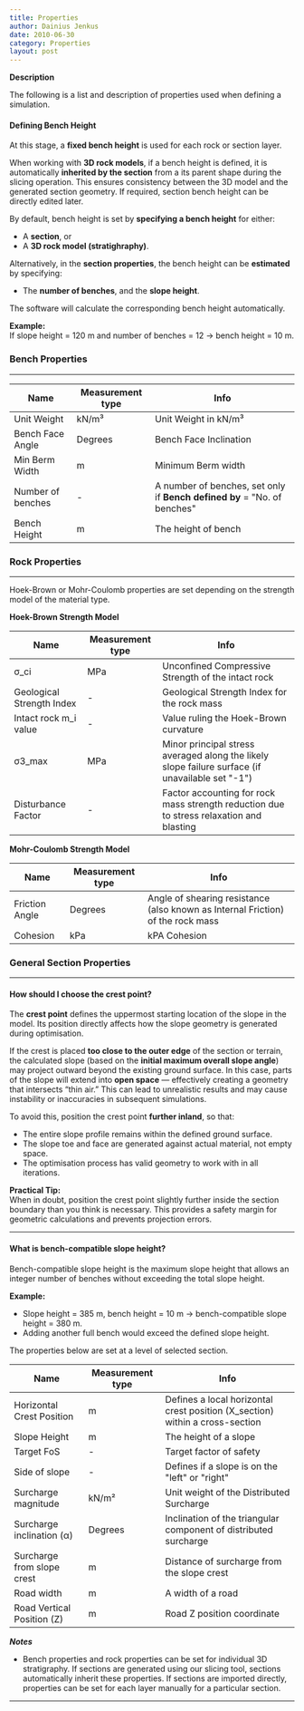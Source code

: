 ```yaml
---
title: Properties
author: Dainius Jenkus
date: 2010-06-30
category: Properties
layout: post
---
```


**Description**

The following is a list and description of properties used when defining a simulation.

#### Defining Bench Height

At this stage, a **fixed bench height** is used for each rock or section layer.  

When working with **3D rock models**, if a bench height is defined, it is automatically **inherited by the section** from a its parent shape during the slicing operation. This ensures consistency between the 3D model and the generated section geometry. If required, section bench height can be directly edited later.

By default, bench height is set by **specifying a bench height** for either:
- A **section**, or
- A **3D rock model (stratighraphy)**.

Alternatively, in the **section properties**, the bench height can be **estimated** by specifying:
- The **number of benches**, and the **slope height**.  

The software will calculate the corresponding bench height automatically.

**Example:**  
If slope height = 120 m and number of benches = 12 → bench height = 10 m.




### Bench Properties

---

| Name                                            | Measurement type   | Info                                                                                             |
|-------------------------------------------------|--------------------|--------------------------------------------------------------------------------------------------|
| Unit Weight                                     | kN/m³              | Unit Weight in kN/m³                                                                             |
| Bench Face Angle                                | Degrees            | Bench Face Inclination                                                                           |
| Min Berm Width                                  | m                  | Minimum Berm width                                                                               |
| Number of benches                               | -                  | A number of benches, set only if **Bench defined by** = "No. of benches"                                    |
| Bench Height                                    | m                  | The height of bench                                                                              |

### Rock Properties

---

Hoek-Brown or Mohr-Coulomb properties are set depending on the strength model of the material type.

**Hoek-Brown Strength Model**

| Name                                            | Measurement type   | Info                                                                                             |
|-------------------------------------------------|--------------------|--------------------------------------------------------------------------------------------------|
| σ_ci                                            | MPa                | Unconfined Compressive Strength of the intact rock                                               |
| Geological Strength Index                       | -                  | Geological Strength Index for the rock mass                                                      |
| Intact rock m_i value                           | -                  | Value ruling the Hoek-Brown curvature                                                            |
| σ3_max                                          | MPa                | Minor principal stress averaged along the likely slope failure surface (if unavailable set "-1") |
| Disturbance Factor                              | -                  | Factor accounting for rock mass strength reduction due to stress relaxation and blasting         |

**Mohr-Coulomb Strength Model**

| Name                                            | Measurement type   | Info                                                                                             |
|-------------------------------------------------|--------------------|--------------------------------------------------------------------------------------------------|
| Friction Angle                                  | Degrees            | Angle of shearing resistance (also known as Internal Friction) of the rock mass                  |
| Cohesion                                        | kPa                | kPA Cohesion                                                                                     |

### General Section Properties

---

#### How should I choose the crest point?

The **crest point** defines the uppermost starting location of the slope in the model. Its position directly affects how the slope geometry is generated during optimisation.

If the crest is placed **too close to the outer edge** of the section or terrain, the calculated slope (based on the **initial maximum overall slope angle**) may project outward beyond the existing ground surface. In this case, parts of the slope will extend into **open space** — effectively creating a geometry that intersects “thin air.” This can lead to unrealistic results and may cause instability or inaccuracies in subsequent simulations.

To avoid this, position the crest point **further inland**, so that:
- The entire slope profile remains within the defined ground surface.
- The slope toe and face are generated against actual material, not empty space.
- The optimisation process has valid geometry to work with in all iterations.

**Practical Tip:**  
When in doubt, position the crest point slightly further inside the section boundary than you think is necessary. This provides a safety margin for geometric calculations and prevents projection errors.

---




#### What is bench-compatible slope height?
Bench-compatible slope height is the maximum slope height that allows an integer number of benches without exceeding the total slope height.


**Example:**  
- Slope height = 385 m, bench height = 10 m → bench-compatible slope height = 380 m.  
- Adding another full bench would exceed the defined slope height.

The properties below are set at a level of selected section.



| Name                                            | Measurement type   | Info                                                                                             |
|-------------------------------------------------|--------------------|--------------------------------------------------------------------------------------------------|
| Horizontal Crest Position                       | m                  | Defines a local horizontal crest position (X_section) within a cross-section                     |
| Slope Height                                    | m                  | The height of a slope                                                                            |
| Target FoS                                      | -                  | Target factor of safety                                                                          |
| Side of slope                                   | -                  | Defines if a slope is on the "left" or "right"                                                   |
| Surcharge magnitude                             | kN/m²              | Unit weight of the Distributed Surcharge                                                         |
| Surcharge inclination (α)                       | Degrees            | Inclination of the triangular component of distributed surcharge                                 |
| Surcharge from slope crest                      | m                  | Distance of surcharge from the slope crest                                                       |
| Road width                                      | m                  | A width of a road                                                                                |
| Road Vertical Position (Z)                      | m                  | Road Z position coordinate                                                                       |



***Notes***

* Bench properties and rock properties can be set for individual 3D stratigraphy. If sections are generated using our slicing tool, sections automatically inherit these properties. If sections are imported directly, properties can be set for each layer manually for a particular section.

---